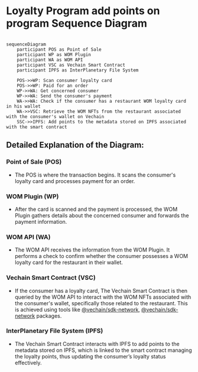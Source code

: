 # Loyalty Program add points on program Sequence Diagram

```mermaid

sequenceDiagram
    participant POS as Point of Sale
    participant WP as WOM Plugin
    participant WA as WOM API
    participant VSC as Vechain Smart Contract
    participant IPFS as InterPlanetary File System

    POS->>WP: Scan consumer loyalty card
    POS->>WP: Paid for an order
    WP->>WA: Get concerned consumer
    WP->>WA: Send the consumer's payment
    WA->>WA: Check if the consumer has a restaurant WOM loyalty card in his wallet
    WA->>VSC: Retrieve the WOM NFTs from the restaurant associated with the consumer's wallet on Vechain
    SSC->>IPFS: Add points to the metadata stored on IPFS associated with the smart contract

```

## Detailed Explanation of the Diagram:

### Point of Sale (POS)

- The POS is where the transaction begins. It scans the consumer's loyalty card and processes payment for an order.

### WOM Plugin (WP)

- After the card is scanned and the payment is processed, the WOM Plugin gathers details about the concerned consumer and forwards the payment information.

### WOM API (WA)

- The WOM API receives the information from the WOM Plugin. It performs a check to confirm whether the consumer possesses a WOM loyalty card for the restaurant in their wallet.

### Vechain Smart Contract (VSC)

- If the consumer has a loyalty card, The Vechain Smart Contract is then queried by the WOM API to interact with the WOM NFTs associated with the consumer's wallet, specifically those related to the restaurant. This is achieved using tools like [@vechain/sdk-network](https://www.npmjs.com/package/@vechain/sdk-wallet), [@vechain/sdk-network](https://www.npmjs.com/package/@vechain/sdk-network) packages.

### InterPlanetary File System (IPFS)

- The Vechain Smart Contract interacts with IPFS to add points to the metadata stored on IPFS, which is linked to the smart contract managing the loyalty points, thus updating the consumer’s loyalty status effectively.
